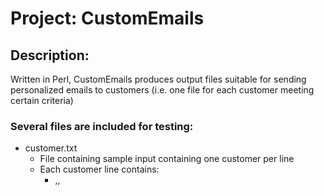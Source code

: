 # Project: CustomEmails
## Description: 
Written in Perl, CustomEmails produces output files suitable for sending personalized emails to customers (i.e. one file for each customer meeting certain criteria)

### Several files are included for testing:
* customer.txt
    * File containing sample input containing one customer per line
    * Each customer line contains:
        * <email>,<full name>, <title>,<paid amount>,<owed amount>
        * For example: 
            * petem@xyz.net,Pete Moss,Mr.,10580.00,100
            * pcorn@abc.net,Pop Corn,Col.,50,200
* template.txt
    * File containing references to variable (all caps) which should be substituted with values for each customer meeting the criteria.
    * For Example:
        * EMAIL - customer email address (1st attribute)
        * TITLE - customer title (3rd attribute)
        * FULLNAME - full customer name
        * NAME - customer name 
        * AMOUNT - owe amount
        * DATE - date the payment must be received. (passed as a parameter to customEmails.pl)


## Installation
Clone the repository wherever you like (e.g. `~/Projects/CustomEmails`):
```bash
git clone https://github.com/gsessums/CustomEmails.git
```

## Usage
To execute enter the following command, then follow the on screen prompts.
```bash
./processCustomerAccount.bash 
```
### Alternatively
You may use the testInput.txt file that's included:
```bash
./processCustomerAccount.bash < testInput.txt 
```

## Output

## Credits
Author: [Geoffrey Sessums](http://www.geoffreysessums.com)

## License
MIT License

Copyright (c) 2018 Geoffrey Sessums

Permission is hereby granted, free of charge, to any person obtaining a copy
of this software and associated documentation files (the "Software"), to deal
in the Software without restriction, including without limitation the rights
to use, copy, modify, merge, publish, distribute, sublicense, and/or sell
copies of the Software, and to permit persons to whom the Software is
furnished to do so, subject to the following conditions:

The above copyright notice and this permission notice shall be included in all
copies or substantial portions of the Software.

THE SOFTWARE IS PROVIDED "AS IS", WITHOUT WARRANTY OF ANY KIND, EXPRESS OR
IMPLIED, INCLUDING BUT NOT LIMITED TO THE WARRANTIES OF MERCHANTABILITY,
FITNESS FOR A PARTICULAR PURPOSE AND NONINFRINGEMENT. IN NO EVENT SHALL THE
AUTHORS OR COPYRIGHT HOLDERS BE LIABLE FOR ANY CLAIM, DAMAGES OR OTHER
LIABILITY, WHETHER IN AN ACTION OF CONTRACT, TORT OR OTHERWISE, ARISING FROM,
OUT OF OR IN CONNECTION WITH THE SOFTWARE OR THE USE OR OTHER DEALINGS IN THE
SOFTWARE.